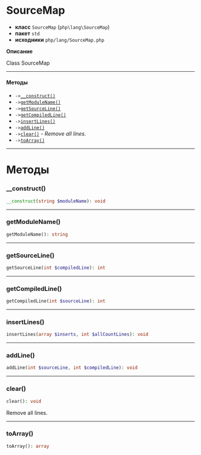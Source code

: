 # SourceMap

- **класс** `SourceMap` (`php\lang\SourceMap`)
- **пакет** `std`
- **исходники** `php/lang/SourceMap.php`

**Описание**

Class SourceMap

---

#### Методы

- `->`[`__construct()`](#method-__construct)
- `->`[`getModuleName()`](#method-getmodulename)
- `->`[`getSourceLine()`](#method-getsourceline)
- `->`[`getCompiledLine()`](#method-getcompiledline)
- `->`[`insertLines()`](#method-insertlines)
- `->`[`addLine()`](#method-addline)
- `->`[`clear()`](#method-clear) - _Remove all lines._
- `->`[`toArray()`](#method-toarray)

---
# Методы

<a name="method-__construct"></a>

### __construct()
```php
__construct(string $moduleName): void
```

---

<a name="method-getmodulename"></a>

### getModuleName()
```php
getModuleName(): string
```

---

<a name="method-getsourceline"></a>

### getSourceLine()
```php
getSourceLine(int $compiledLine): int
```

---

<a name="method-getcompiledline"></a>

### getCompiledLine()
```php
getCompiledLine(int $sourceLine): int
```

---

<a name="method-insertlines"></a>

### insertLines()
```php
insertLines(array $inserts, int $allCountLines): void
```

---

<a name="method-addline"></a>

### addLine()
```php
addLine(int $sourceLine, int $compiledLine): void
```

---

<a name="method-clear"></a>

### clear()
```php
clear(): void
```
Remove all lines.

---

<a name="method-toarray"></a>

### toArray()
```php
toArray(): array
```